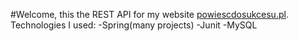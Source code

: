 #Welcome,
this the REST API for my website [powiescdosukcesu.pl](http://powiescdosukcesu.pl).
Technologies I used:
-Spring(many projects)
-Junit
-MySQL
